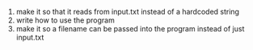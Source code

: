 1. make it so that it reads from input.txt instead of a hardcoded string
2. write how to use the program
3. make it so a filename can be passed into the program instead of just input.txt
